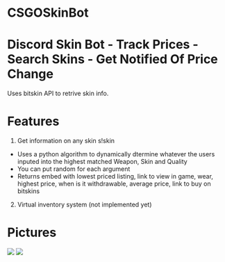 # CSGOSkinBot
# Discord Skin Bot - Track Prices - Search Skins - Get Notified Of Price Change

Uses bitskin API to retrive skin info.

# Features 
1. Get information on any skin s!skin <weapon> <skin> <quality>
  - Uses a python algorithm to dynamically dtermine whatever the users inputed into the highest matched Weapon, Skin and Quality
  - You can put random for each argument 
  - Returns embed with lowest priced listing, link to view in game, wear, highest price, when is it withdrawable, average price, link to buy on bitskins
  
2. Virtual inventory system (not implemented yet) 

# Pictures
<img src="https://i.gyazo.com/b707ab37e04b4c1376a02ba816c7fdd7.png"/>
<img src="https://i.gyazo.com/2b08ed59644089e71cea858c140975c9.png"/>

